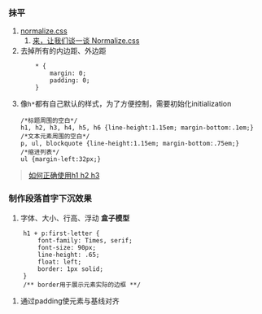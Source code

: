 ### 抹平
1. [normalize.css](https://necolas.github.io/normalize.css/)
    1. [来，让我们谈一谈 Normalize.css](http://jerryzou.com/posts/aboutNormalizeCss/)
1. 去掉所有的内边距、外边距
    ```
        * {
            margin: 0;
            padding: 0;
        }
    ```
1. 像`h*`都有自己默认的样式，为了方便控制，需要初始化initialization
    ```
    /*标题周围的空白*/
    h1, h2, h3, h4, h5, h6 {line-height:1.15em; margin-bottom:.1em;}
    /*文本元素周围的空白*/
    p, ul, blockquote {line-height:1.15em; margin-bottom:.75em;}
    /*缩进列表*/
    ul {margin-left:32px;}
    ```
>[如何正确使用h1 h2 h3](http://southerncross.github.io/2016/02/14/how-to-use-h1-h2-h3/)

### 制作段落首字下沉效果
1. 字体、大小、行高、浮动
**盒子模型**
```
    h1 + p:first-letter {
        font-family: Times, serif;
        font-size: 90px;
        line-height: .65;
        float: left;
        border: 1px solid;
    }
    /** border用于展示元素实际的边框 **/
```
1. 通过padding使元素与基线对齐